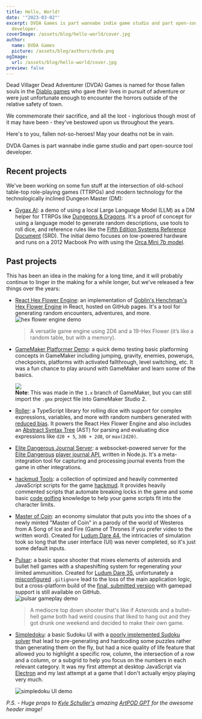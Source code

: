 ```yaml
---
title: Hello, World!
date: '"2023-03-02"'
excerpt: DVDA Games is part wannabe indie game studio and part open-source tool
  developer.
coverImage: /assets/blog/hello-world/cover.jpg
author:
  name: DVDA Games
  picture: /assets/blog/authors/dvda.png
ogImage:
  url: /assets/blog/hello-world/cover.jpg
preview: false
---
```

Dead Villager Dead Adventurer (DVDA) Games is named for those fallen souls in the [Diablo games](https://en.wikipedia.org/wiki/Diablo_%28video_game%29) who gave their lives in pursuit of adventure or were just unfortunate enough to encounter the horrors outside of the relative safety of town.

We commemorate their sacrifice, and all the loot - inglorious though most of it may have been - they've bestowed upon us throughout the years.

Here's to you, fallen not-so-heroes! May your deaths not be in vain.

DVDA Games is part wannabe indie game studio and part open-source tool developer.

## Recent projects

We've been working on some fun stuff at the intersection of old-school table-top role-playing games (TTRPGs) and modern technology for the technologically inclined Dungeon Master (DM):

*   [Gygax AI](https://github.com/DVDAGames/local-tabletop-ai-demo): a demo of using a local Large Language Model (LLM) as a DM helper for TTRPGs like [Dungeons & Dragons](https://dnd.wizards.com/). It's a proof of concept for using a language model to generate random descriptions, use tools to roll dice, and reference rules like the [Fifth Edition Systems Reference Document](https://dnd.wizards.com/resources/systems-reference-document) (SRD). The initial demo focuses on low-powered hardware and runs on a 2012 Macbook Pro with using the [Orca Mini 7b model](https://huggingface.co/pankajmathur/orca_mini_7b).
    

## Past projects

This has been an idea in the making for a long time, and it will probably continue to linger in the making for a while longer, but we've released a few things over the years:

*   [React Hex Flower Engine](https://dvdagames.github.io/react-hex-flower-engine/): an implementation of [Goblin's Henchman's Hex Flower Engine](https://goblinshenchman.wordpress.com/2018/10/25/2d6-hex-power-flower/) in React, hosted on GitHub pages. It's a tool for generating random encounters, adventures, and more.  
    ![hex flower engine demo](/assets/blog/hello-world/hex-flower.gif)
    
    > A versatile game engine using 2D6 and a 19-Hex Flower (it’s like a random table, but with a memory).
    
*   [GameMaker Platformer Demo](https://github.com/DVDAGames/gamemaker-platformer-demo): a quick demo testing basic platforming concepts in GameMaker including jumping, gravity, enemies, powerups, checkpoints, platforms with activated fallthrough, level switching, etc. It was a fun chance to play around with GameMaker and learn some of the basics.
    
    ![](/assets/blog/hello-world/platformer.gif)  
    **Note**: This was made in the `1.x` branch of GameMaker, but you can still import the `.gmx` project file into GameMaker Studio 2.
    
*   [Roller](https://github.com/DVDAGames/js-die-roller): a TypeScript library for rolling dice with support for complex expressions, variables, and more with random numbers generated with [reduced bias](https://dimitri.xyz/random-ints-from-random-bits/). It powers the React Hex Flower Engine and also includes an [Abstract Syntax Tree](https://en.wikipedia.org/wiki/Abstract_syntax_tree) (AST) for parsing and evaluating dice expressions like `d20 + 5`, `3d6 + 2d8`, or `max(2d20)`.
    
*   [Elite Dangerous Journal Server](https://github.com/DVDAGames/elite-dangerous-journal-server): a websocket-powered server for the [Elite Dangerous](https://www.elitedangerous.com/) [player journal API](https://elite-journal.readthedocs.io/en/latest/_), written in Node.js. It's a meta-integration tool for capturing and processing journal events from the game in other integrations.
    
*   [hackmud Tools](https://github.com/DVDAGames/hackmud-tools): a collection of optimized and heavily commented JavaScript scripts for the game [hackmud](https://store.steampowered.com/app/469920/hackmud/). It provides heavily commented scripts that automate breaking locks in the game and some basic [code golfing](https://en.wikipedia.org/wiki/Code_golf) knowledge to help your game scripts fit into the character limits.
    
*   [Master of Coin](https://dvdagames.github.io/master-of-coin/): an economy simulator that puts you into the shoes of a newly minted "Master of Coin" in a parody of the world of Westeros from A Song of Ice and Fire (Game of Thrones if you prefer video to the written word). Created for [Ludum Dare 44](https://ldjam.com/events/ludum-dare/44/master-of-coin), the intricacies of simulation took so long that the user interface (UI) was never completed, so it's just some default inputs.
    
*   [Pulsar](https://github.com/DVDAGames/pulsar): a basic space shooter that mixes elements of asteroids and bullet hell games with a shapeshifting system for regenerating your limited ammunition. Created for [Ludum Dare 35](https://web.archive.org/web/20190317153309/http://ludumdare.com/compo/ludum-dare-35/), unfortunately a [misconfigured](https://github.com/DVDAGames/pulsar/blob/master/.gitignore#L2) `.gitignore` lead to the loss of the main application logic, but a cross-platform build of the [final, submitted version](https://github.com/DVDAGames/pulsar/releases/tag/0.2.1) with gamepad support is still available on GitHub.  
    ![pulsar gameplay demo](/assets/blog/hello-world/pulsar-demo.gif)
    
    > A mediocre top down shooter that's like if Asteroids and a bullet-hell game both had weird cousins that liked to hang out and they got drunk one weekend and decided to make their own game.
    
*   [Simpledoku](https://github.com/DVDAGames/simpledoku): a basic Sudoku UI with a [poorly implemented Sudoku solver](https://github.com/DVDAGames/simpledoku/blob/master/src/utilities/solver.js) that lead to pre-generating and hardcoding some puzzles rather than generating them on the fly, but had a nice quality of life feature that allowed you to highlight a specific row, column, the intersection of a row and a column, or a subgrid to help you focus on the numbers in each relevant category. It was my first attempt at desktop JavaScript via [Electron](https://www.electronjs.org/) and my last attempt at a game that I don't actually enjoy playing very much.
    
    ![simpledoku UI demo](/assets/blog/hello-world/simpledoku.gif)
    

_P.S. - Huge props to_ [_Kyle Schuller's_](https://github.com/KyleSchuller) _amazing_ [_ArtPOD GPT_](https://chat.openai.com/g/g-uBgm41tj8-artpod) _for the awesome header image!_